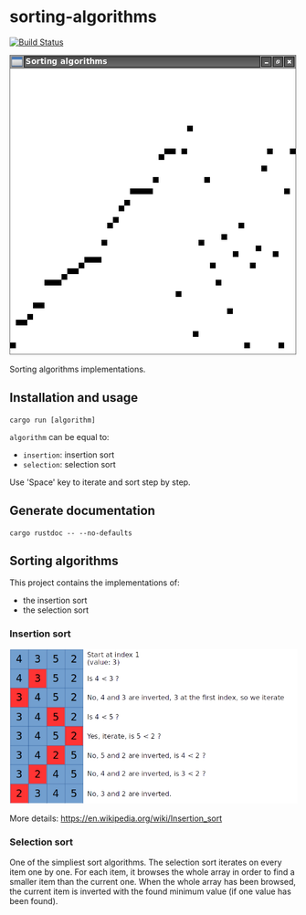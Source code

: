 # sorting-algorithms

[![Build Status](https://travis-ci.org/jean553/sorting-algorithms.svg?branch=master)](https://travis-ci.org/jean553/sorting-algorithms)

![Image 1](sorting-algorithms/res/screenshot.png)

Sorting algorithms implementations.

## Installation and usage

```
cargo run [algorithm]
```

`algorithm` can be equal to:
 * `insertion`: insertion sort
 * `selection`: selection sort

Use 'Space' key to iterate and sort step by step.

## Generate documentation

```
cargo rustdoc -- --no-defaults
```

## Sorting algorithms

This project contains the implementations of:
 * the insertion sort
 * the selection sort

### Insertion sort

![Image 2](sorting-algorithms/res/insertion_sort.png)

More details: https://en.wikipedia.org/wiki/Insertion_sort

### Selection sort

One of the simpliest sort algorithms. The selection sort iterates on every item one by one.
For each item, it browses the whole array in order to find a smaller item than the current one.
When the whole array has been browsed, the current item is inverted with the found minimum value
(if one value has been found).
